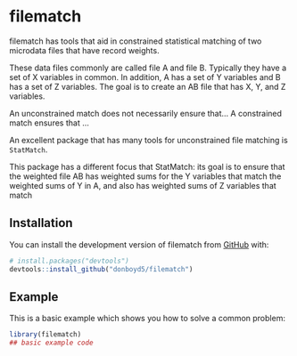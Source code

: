 
<!-- README.md is generated from README.Rmd. Please edit that file -->

# filematch

<!-- badges: start -->
<!-- badges: end -->

filematch has tools that aid in constrained statistical matching of two
microdata files that have record weights.

These data files commonly are called file A and file B. Typically they
have a set of X variables in common. In addition, A has a set of Y
variables and B has a set of Z variables. The goal is to create an AB
file that has X, Y, and Z variables.

An unconstrained match does not necessarily ensure that… A constrained
match ensures that …

An excellent package that has many tools for unconstrained file matching
is `StatMatch`.

This package has a different focus that StatMatch: its goal is to ensure
that the weighted file AB has weighted sums for the Y variables that
match the weighted sums of Y in A, and also has weighted sums of Z
variables that match

## Installation

You can install the development version of filematch from
[GitHub](https://github.com/) with:

``` r
# install.packages("devtools")
devtools::install_github("donboyd5/filematch")
```

## Example

This is a basic example which shows you how to solve a common problem:

``` r
library(filematch)
## basic example code
```
